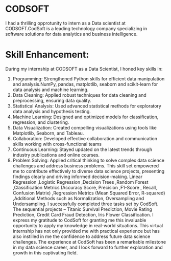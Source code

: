 # CODSOFT
I had a thrilling opprotunity to intern as  a Data scientist at CODSOFT.CodSoft is a leading technology company specializing in software solutions for data analytics and business intelligence. 
# Skill Enhancement:
During my internship at CODSOFT as a Data Scientist, I honed key skills in:
1. Programming: Strengthened Python skills for efficient data manipulation and analysis.NumPy, pandas, matplotlib, seaborn and scikit-learn for data analysis and machine learning.
2. Data Cleaning: Applied robust techniques for data cleaning and preprocessing, ensuring data quality.
3. Statistical Analysis: Used advanced statistical methods for exploratory data analysis and hypothesis testing.
4. Machine Learning: Designed and optimized models for classification, regression, and clustering.
5. Data Visualization: Created compelling visualizations using tools like Matplotlib, Seaborn, and Tableau.
6. Collaboration: Developed effective collaboration and communication skills working with cross-functional teams
7. Continuous Learning: Stayed updated on the latest trends through industry publications and online courses.
8. Problem Solving: Applied critical thinking to solve complex data science challenges and address business problems.
This skill set empowered me to contribute effectively to diverse data science projects, presenting findings clearly and driving informed decision-making.
Linear Regression ,Logistic Regression ,Decision Trees ,Random Forest ,Classification Metrics (Accuracy Score, Precision ,F1-Score , Recall, Confusion Matrix) ,Regression Metrics (Mean Squared Error, R-squared) ,Additional Methods such as Normalization, Oversampling and Undersampling.
I successfully completed three tasks set by CodSoft. The sequential projects – Titanic Survival Prediction, Movie Rating Prediction, Credit Card Fraud Detection, Iris Flower Classification.
I express my gratitude to CodSoft for granting me this invaluable opportunity to apply my knowledge in real-world situations. This virtual internship has not only provided me with practical experience but has also instilled in me the confidence to address future data science challenges. The experience at CodSoft has been a remarkable milestone in my data science career, and I look forward to further exploration and growth in this captivating field.
